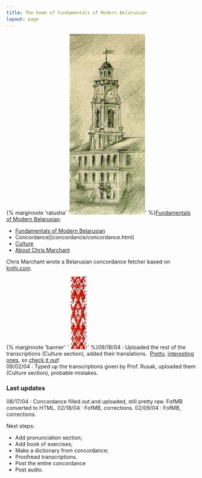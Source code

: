 ```yaml
---
title: The home of Fundamentals of Modern Belarusian
layout: page
---
```


{% marginnote 'ratusha' '![Ratusha](ratusha.jpg)' %}[Fundamentals of Modern Belarusian](fofmb/fofmb.html).  

 - [Fundamentals of Modern Belarusian](fofmb/fofmb.html)
 - Concordance](concordance/concordance.html)
 - [Culture](culture/culture.html)
 - [About Chris Marchant](aboutthe/chris_marchant.html)

Chris Marchant wrote a  Belarusian concordance fetcher based on [knihi.com](http://www.knihi.com/).
  
  
{% marginnote 'banner' '![banner](banner.jpg)' %}09/18/04 : Uploaded the rest of the transcriptions (Culture section), added their translations.  [Pretty](culture/transcriptions/dzyonnik_5_brygady/lyric_lyonya.html),
[interesting](culture/transcriptions/dzyonnik_5_brygady/text_4.html) [ones](culture/transcriptions/dzyonnik_5_brygady/vyalikaya_vobryna_village.html), so [check it
out](culture/transcriptions/dzyonnik_5_brygady/fifth_brigade.html)\!  
09/02/04 : Typed up the transcriptions given by Prof. Rusak, uploaded them (Culture section), probable mistakes.



### Last updates

08/17/04 : Concordance filled out and uploaded, still pretty raw. FofMB converted to HTML.
02/18/04 : FofMB, corrections.
02/09/04 : FofMB, corrections.

Next steps: 
  - Add pronunciation section;
  - Add book of exercises;
  - Make a dictionary from concordance;
  - Proofread transcriptions.
  - Post the entire concordance
  - Post audio. 
